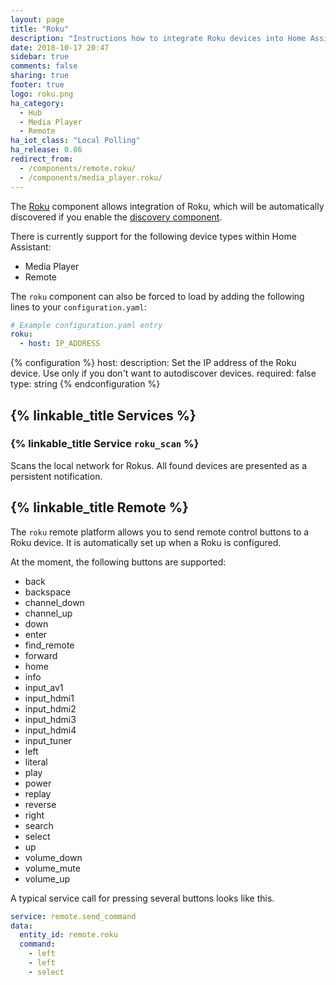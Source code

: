 ```yaml
---
layout: page
title: "Roku"
description: "Instructions how to integrate Roku devices into Home Assistant."
date: 2018-10-17 20:47
sidebar: true
comments: false
sharing: true
footer: true
logo: roku.png
ha_category:
  - Hub
  - Media Player
  - Remote
ha_iot_class: "Local Polling"
ha_release: 0.86
redirect_from:
  - /components/remote.roku/
  - /components/media_player.roku/
---
```


The [Roku](http://www.roku.com/) component allows integration of Roku, which will be automatically discovered if you enable the [discovery component](/components/discovery/).

There is currently support for the following device types within Home Assistant:

- Media Player
- Remote

The `roku` component can also be forced to load by adding the following lines to your `configuration.yaml`:

```yaml
# Example configuration.yaml entry
roku:
  - host: IP_ADDRESS
```

{% configuration %}
host:
  description: Set the IP address of the Roku device. Use only if you don't want to autodiscover devices.
  required: false
  type: string
{% endconfiguration %}

## {% linkable_title Services %}

### {% linkable_title Service `roku_scan` %}

Scans the local network for Rokus. All found devices are presented as a persistent notification.

## {% linkable_title Remote %}

The `roku` remote platform allows you to send remote control buttons to a Roku device. It is automatically set up when a Roku is configured.

At the moment, the following buttons are supported:

- back
- backspace
- channel_down
- channel_up
- down
- enter
- find_remote
- forward
- home
- info
- input_av1
- input_hdmi1
- input_hdmi2
- input_hdmi3
- input_hdmi4
- input_tuner
- left
- literal
- play
- power
- replay
- reverse
- right
- search
- select
- up
- volume_down
- volume_mute
- volume_up

A typical service call for pressing several buttons looks like this.

```yaml
service: remote.send_command
data:
  entity_id: remote.roku
  command:
    - left
    - left
    - select
```